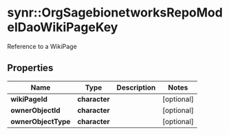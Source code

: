 # synr::OrgSagebionetworksRepoModelDaoWikiPageKey

Reference to a WikiPage

## Properties
Name | Type | Description | Notes
------------ | ------------- | ------------- | -------------
**wikiPageId** | **character** |  | [optional] 
**ownerObjectId** | **character** |  | [optional] 
**ownerObjectType** | **character** |  | [optional] 


